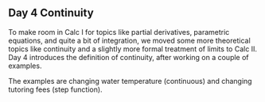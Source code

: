 ## Day 4 Continuity

To make room in Calc I for topics like partial derivatives, parametric equations, and quite a bit of integration, we moved some more theoretical topics like continuity and a slightly more formal treatment of limits to Calc II.  Day 4 introduces the definition of continuity, after working on a couple of examples.  

The examples are changing water temperature (continuous) and changing tutoring fees (step function). 
